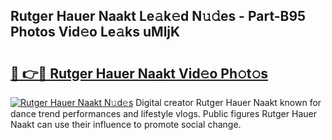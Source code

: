 ## Rutger Hauer Naakt Le𝚊k𝚎d N𝚞𝚍es - Part-B95 Photos Vid𝚎o Le𝚊ks uMljK

# <h2><a href="http://fb6fd2.evod.top/?m=Rutger+Hauer+Naakt">🔗 👉🔴 Rutger Hauer Naakt Vid𝚎o Ph𝚘t𝚘s</a></h2>

[![Rutger Hauer Naakt N𝚞d𝚎s](https://i.imgur.com/8V9OHl7.gif)](http://fb6fd2.evod.top/?m=Rutger+Hauer+Naakt)
Digital creator Rutger Hauer Naakt known for dance trend performances and lifestyle vlogs. Public figures Rutger Hauer Naakt can use their influence to promote social change. 
